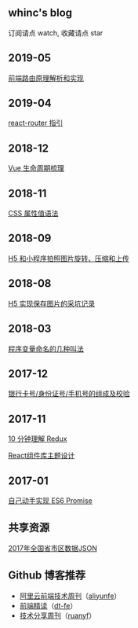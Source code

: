 
## whinc's blog

订阅请点 watch, 收藏请点 star

## 2019-05

[前端路由原理解析和实现](https://github.com/whinc/blog/issues/13)

## 2019-04

[react-router 指引](https://github.com/whinc/blog/issues/12)

## 2018-12

[Vue 生命周期梳理](https://github.com/whinc/blog/issues/11)

## 2018-11

[CSS 属性值语法](https://github.com/whinc/blog/issues/10)

## 2018-09

[H5 和小程序拍照图片旋转、压缩和上传](https://github.com/whinc/blog/issues/9)

## 2018-08

[H5 实现保存图片的采坑记录](https://github.com/whinc/blog/issues/8)

## 2018-03

[程序变量命名的几种叫法](https://github.com/whinc/blog/issues/7)

## 2017-12

[银行卡号/身份证号/手机号的组成及校验](https://github.com/whinc/blog/issues/6)

## 2017-11

[10 分钟理解 Redux](https://github.com/whinc/blog/issues/5)

[React组件库主题设计](https://github.com/whinc/blog/issues/4)

## 2017-01

[自己动手实现 ES6 Promise](https://github.com/whinc/blog/issues/2)

## 共享资源

[2017年全国省市区数据JSON](assets/region-2017.json)

## Github 博客推荐

* [阿里云前端技术周刊](https://github.com/aliyunfe/weekly)（[aliyunfe](https://github.com/aliyunfe)）
* [前端精读](https://github.com/dt-fe/weekly)（[dt-fe](https://github.com/dt-fe)）
* [技术分享周刊](https://github.com/ruanyf/weekly)（[ruanyf](https://github.com/ruanyf)）
